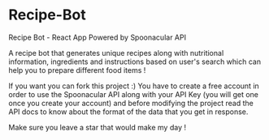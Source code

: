 # Recipe-Bot

Recipe Bot - React App Powered by Spoonacular API

A recipe bot that generates unique recipes along with nutritional information, ingredients and instructions based on user's search which can help you to prepare different food items !

If you want you can fork this project :) You have to create a free account in order to use the Spoonacular API along with your API Key (you will get one once you create your account) and before modifying the project read the API docs to know about the format of the data that you get in response.

Make sure you leave a star that would make my day !